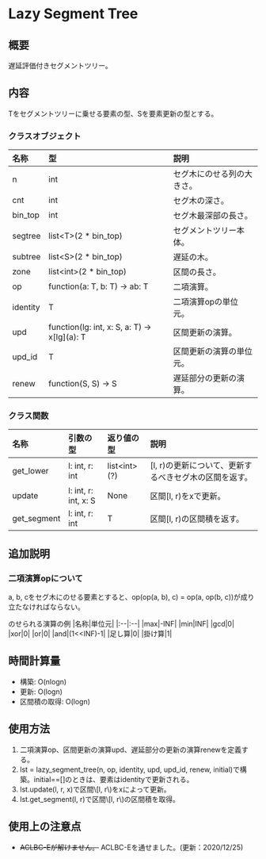 # Lazy Segment Tree
## 概要
遅延評価付きセグメントツリー。

## 内容
Tをセグメントツリーに乗せる要素の型、Sを要素更新の型とする。
### クラスオブジェクト
|名称|型|説明|
|:--|:--|:--|
|n|int|セグ木にのせる列の大きさ。|
|cnt|int|セグ木の深さ。|
|bin_top|int|セグ木最深部の長さ。|
|segtree|list\<T\>(2 * bin_top)|セグメントツリー本体。|
|subtree|list\<S\>(2 * bin_top)|遅延の木。|
|zone|list\<int\>(2 * bin_top)|区間の長さ。|
|op|function(a: T, b: T) -> ab: T|二項演算。|
|identity|T|二項演算opの単位元。|
|upd|function(lg: int, x: S, a: T) -> x[lg]\(a\): T|区間更新の演算。|
|upd_id|T|区間更新の演算の単位元。|
|renew|function(S, S) -> S|遅延部分の更新の演算。|
### クラス関数
|名称|引数の型|返り値の型|説明|
|:--|:--|:--|:--|
|get_lower|l: int, r: int|list\<int\>(?)|\[l, r\)の更新について、更新するべきセグ木の区間を返す。|
|update|l: int, r: int, x: S|None|区間\[l, r\)をxで更新。|
|get_segment|l: int, r: int|T|区間\[l, r\)の区間積を返す。|

## 追加説明
### 二項演算opについて
a, b, cをセグ木にのせる要素とすると、op(op(a, b), c) = op(a, op(b, c))が成り立たなければならない。

のせられる演算の例
|名称|単位元|
|:--|:--|
|max|-INF|
|min|INF|
|gcd|0|
|xor|0|
|or|0|
|and|(1<<INF)-1|
|足し算|0|
|掛け算|1|

## 時間計算量
<ul>
    <li>構築: O(nlogn)</li>
    <li>更新: O(logn)</li>
    <li>区間積の取得: O(logn)</li>
</ul>

## 使用方法
<ol>
    <li>二項演算op、区間更新の演算upd、遅延部分の更新の演算renewを定義する。</li>
    <li>lst = lazy_segment_tree(n, op, identity, upd, upd_id, renew, initial)で構築。initial==[]のときは、要素はidentityで更新される。</li>
    <li>lst.update(l, r, x)で区間\[l, r\)をxによって更新。</li>
    <li>lst.get_segment(l, r)で区間\[l, r\)の区間積を取得。</li>
</ol>

## 使用上の注意点
<ul>
    <li><s>ACLBC-Eが解けません。</s> ACLBC-Eを通せました。(更新：2020/12/25)</li>
</ul>
